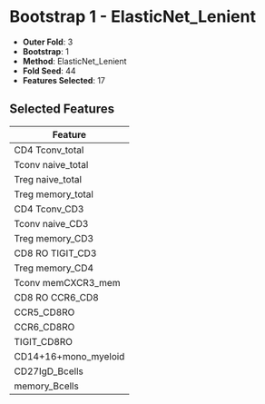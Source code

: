 # Bootstrap 1 - ElasticNet_Lenient

- **Outer Fold**: 3
- **Bootstrap**: 1
- **Method**: ElasticNet_Lenient
- **Fold Seed**: 44
- **Features Selected**: 17

## Selected Features

| Feature |
|---------|
| CD4 Tconv_total |
| Tconv naive_total |
| Treg naive_total |
| Treg memory_total |
| CD4 Tconv_CD3 |
| Tconv naive_CD3 |
| Treg memory_CD3 |
| CD8 RO TIGIT_CD3 |
| Treg memory_CD4 |
| Tconv memCXCR3_mem |
| CD8 RO CCR6_CD8 |
| CCR5_CD8RO |
| CCR6_CD8RO |
| TIGIT_CD8RO |
| CD14+16+mono_myeloid |
| CD27IgD_Bcells |
| memory_Bcells |
